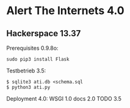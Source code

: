 Alert The Internets 4.0
=======================

Hackerspace 13.37
-----------------

Prerequisites 0.9.8o:
```
sudo pip3 install Flask
```

Testbetrieb 3.5:
```
$ sqlite3 ati.db <schema.sql
$ python3 ati.py
```

Deployment 4.0: WSGI 1.0 docs 2.0 TODO 3.5
